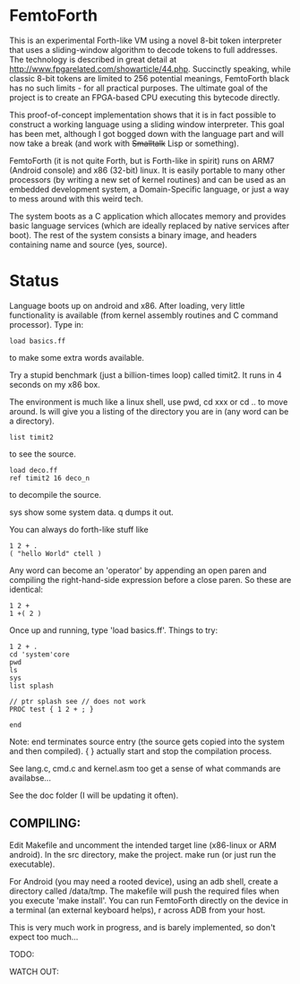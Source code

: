 FemtoForth
==========

This is an experimental Forth-like VM using a novel 8-bit token interpreter that uses a sliding-window algorithm to decode  tokens to full addresses.  The technology is described in great detail at http://www.fpgarelated.com/showarticle/44.php.  Succinctly speaking, while classic 8-bit tokens are limited to 256 potential meanings, FemtoForth black has no such limits - for all practical purposes. The ultimate goal of the project is to create an FPGA-based CPU executing this bytecode directly.

This proof-of-concept implementation shows that it is in fact possible to construct a working language using a sliding window interpreter.  This goal has been met, although I got bogged down with the language part and will now take a break (and work with ~~Smalltalk~~ Lisp or something).

FemtoForth (it is not quite Forth, but is Forth-like in spirit) runs on ARM7 (Android console) and x86 (32-bit) linux.  It is easily portable to many other processors (by writing a new set of kernel routines) and can be used as an embedded development system, a Domain-Specific language, or just a way to mess around with this weird tech.

The system boots as a C application which allocates memory and provides basic language services (which are ideally replaced by native services after boot).  The rest of the system consists a binary image, and headers containing name and source (yes, source).

Status
======
Language boots up on android and x86.  After loading, very little functionality is available (from kernel assembly routines and C command processor).  Type in:
```
load basics.ff
```
to make some extra words available.

Try a stupid benchmark (just a billion-times loop) called timit2.  It runs in 4 seconds on my x86 box.

The environment is much like a linux shell, use pwd, cd xxx or cd .. to move around.  ls will give you a listing of the directory you are in (any word can be a directory).  
```
list timit2
```
 to see the source.
```
load deco.ff
ref timit2 16 deco_n
```
to decompile the source.

sys show some system data.
q dumps it out.

You can always do forth-like stuff like
```
1 2 + .
( "hello World" ctell )
```
Any word can become an 'operator' by appending an open paren and compiling the right-hand-side expression before a close paren.
So these are identical:
```
1 2 +
1 +( 2 )
```
Once up and running, type 'load basics.ff'.  Things to try:
```
1 2 + .
cd 'system'core
pwd
ls
sys
list splash

// ptr splash see // does not work
PROC test { 1 2 + ; }

end
```
Note: end terminates source entry (the source gets copied into the system and then compiled).  { } actually start and stop the compilation process.


See lang.c, cmd.c and kernel.asm too get a sense of what commands are availabse...

See the doc folder (I will be updating it often).



COMPILING:
-----------
Edit Makefile and uncomment the intended target line (x86-linux or ARM android).  In the src directory, make the project.  make run (or just run the executable).

For Android (you may need a rooted device), using an adb shell, create a directory called /data/tmp.  The makefile will push the required files when you execute 'make install'.  You can run FemtoForth directly on the device in a terminal (an external keyboard helps),  r across ADB from your host.

This is very much work in progress, and is barely implemented, so don't expect too much...






TODO:

WATCH OUT:


